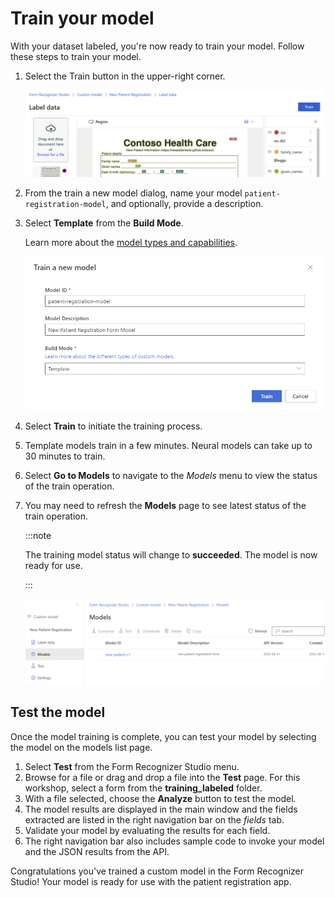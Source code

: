 # Train your model

With your dataset labeled, you're now ready to train your model. Follow these steps to train your model.

1. Select the Train button in the upper-right corner.

    ![image shows the train form button](./img/train-form-model.png)

1. From the train a new model dialog, name your model `patient-registration-model`, and optionally, provide a description.
1. Select **Template** from the **Build Mode**.

    Learn more about the [model types and capabilities](https://docs.microsoft.com/azure/applied-ai-services/form-recognizer/concept-custom?WT.mc_id=aiml-77396-cxa).

    ![Train model dialog](./img/train-model-dialog.png)

1. Select **Train** to initiate the training process.
1. Template models train in a few minutes. Neural models can take up to 30 minutes to train.
1. Select **Go to Models** to navigate to the *Models* menu to view the status of the train operation.
1. You may need to refresh the **Models** page to see latest status of the train operation.

    :::note

    The training model status will change to **succeeded**. The model is now ready for use.

    :::

    ![Train model status](./img/train-model-status.png)

## Test the model

Once the model training is complete, you can test your model by selecting the model on the models list page.

1. Select **Test** from the Form Recognizer Studio menu.
1. Browse for a file or drag and drop a file into the **Test** page. For this workshop, select a form from the **training_labeled** folder.
1. With a file selected, choose the **Analyze** button to test the model.
1. The model results are displayed in the main window and the fields extracted are listed in the right navigation bar on the *fields* tab.
1. Validate your model by evaluating the results for each field.
1. The right navigation bar also includes sample code to invoke your model and the JSON results from the API.

Congratulations you've trained a custom model in the Form Recognizer Studio! Your model is ready for use with the patient registration app.
